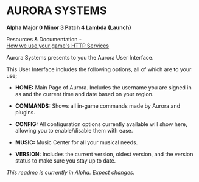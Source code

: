 # AURORA SYSTEMS #
**Alpha Major 0 Minor 3 Patch 4 Lambda (Launch)**

Resources & Documentation - <br>
[How we use your game's HTTP Services](https://github.com/HeartOfIrons/AuroraSystems/blob/main/HTTPUsage)

Aurora Systems presents to you the Aurora User Interface. 

This User Interface includes the following options, all of which are to your use;<br>

- **HOME:** Main Page of Aurora. Includes the username you are signed in as and the current time and date based on your region.

- **COMMANDS:** Shows all in-game commands made by Aurora and plugins.

- **CONFIG:** All configuration options currently available will show here, allowing you to enable/disable them with ease.

- **MUSIC:** Music Center for all your musical needs.

- **VERSION:** Includes the current version, oldest version, and the version status to make sure you stay up to date.

*This readme is currently in Alpha. Expect changes.*
